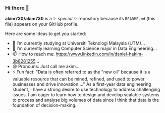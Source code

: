### Hi there 👋


**akim730/akim730** is a ✨ _special_ ✨ repository because its `README.md` (this file) appears on your GitHub profile.

Here are some ideas to get you started:

- 🔭 I’m currently studying at Universiti Teknologi Malaysia (UTM)...
- 🌱 I’m currently learning Computer Science major in Data Engineering...
- 📫 How to reach me: https://www.linkedin.com/in/daniel-hakim-3b8281255...
- 😄 Pronouns: Just call me akim...
- ⚡ Fun fact: "Data is often referred to as the "new oil" because it is a valuable resource that can be mined, refined, and used to power businesses and drive innovation...."
As a first-year data engineering student, I have a strong desire to use technology to address challenging issues. I am eager to learn how to design and develop scalable systems to process and analyse big volumes of data since I think that data is the foundation of decision-making.
